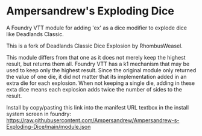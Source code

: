 # Ampersandrew's Exploding Dice

A Foundry VTT module for adding 'ex' as a dice modifier to explode dice like Deadlands Classic.

This is a fork of Deadlands Classic Dice Explosion by RhombusWeasel.

This module differs from that one as it does not merely keep the highest result, but returns them all. Foundry VTT has a k1 mechanism that may be used to keep only the highest result. Since the original module only returned the value of one die, it did not matter that its implementation added in an extra die for each explosion. When not keeping a single die, adding in these exta dice means each explosion adds twice the number of sides to the result.

Install by copy/pasting this link into the manifest URL textbox in the install system screen in foundry: https://raw.githubusercontent.com/Ampersandrew/Ampersandrew-s-Exploding-Dice/main/module.json
